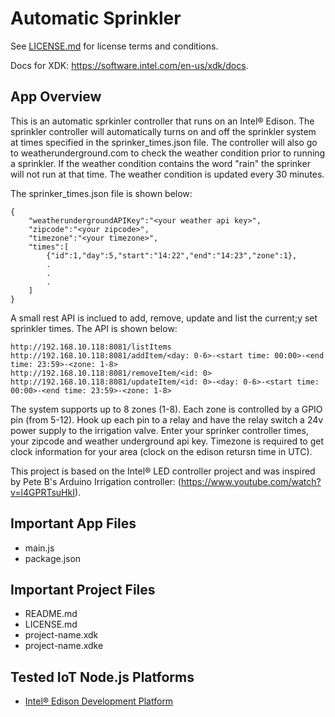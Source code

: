 Automatic Sprinkler 
=============================================
See [LICENSE.md](LICENSE.md) for license terms and conditions.

Docs for XDK: https://software.intel.com/en-us/xdk/docs.

App Overview
------------
This is an automatic sprkinler controller that runs on an Intel® Edison. The sprinkler controller will 
automatically turns on and off the sprinkler system at times specified in the sprinker_times.json file. 
The controller will also go to weatherunderground.com to check the weather condition prior to running 
a sprinkler. If the weather condition contains the word "rain" the sprinker will not run at that time. 
The weather condition is updated every 30 minutes. 

The sprinker_times.json file is shown below:

```
{  
    "weatherundergroundAPIKey":"<your weather api key>",
    "zipcode":"<your zipcode>",
    "timezone":"<your timezone>", 
    "times":[
        {"id":1,"day":5,"start":"14:22","end":"14:23","zone":1},
        .
        .
        .
    ]
}
```
A small rest API is inclued to add, remove, update and list the current;y set sprinkler times. The
API is shown below: 
```
http://192.168.10.118:8081/listItems
http://192.168.10.118:8081/addItem/<day: 0-6>-<start time: 00:00>-<end time: 23:59>-<zone: 1-8>
http://192.168.10.118:8081/removeItem/<id: 0>
http://192.168.10.118:8081/updateItem/<id: 0>-<day: 0-6>-<start time: 00:00>-<end time: 23:59>-<zone: 1-8>
```
The system supports up to 8 zones (1-8). Each zone is controlled by a GPIO pin (from 5-12). Hook up 
each pin to a relay and have the relay switch a 24v power supply to the irrigation valve. Enter your
sprinker controller times, your zipcode and weather underground api key. Timezone is required to get
clock information for your area (clock on the edison retursn time in UTC). 

This project is based on the Intel® LED controller project and was inspired by Pete B's Arduino 
Irrigation controller: (https://www.youtube.com/watch?v=l4GPRTsuHkI). 

Important App Files
--------------------------
* main.js
* package.json


Important Project Files
------------------------------
* README.md
* LICENSE.md
* project-name.xdk
* project-name.xdke

Tested IoT Node.js Platforms
----------------------------
* [Intel® Edison Development Platform](http://intel.com/edison)
